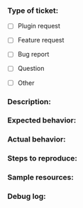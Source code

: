 <!--- Hey, annotations like this one will not be shown in your issue ticket, so you don't have to delete them, just ignore all -->

<!--- Thank you for your support! -->


### Type of ticket:
<!--- Please fill with an `x` one of the checkboxes below (eg. `[x] Plugin request`) -->
<!--- Make sure there are no spaces between the brackets you fill -->

- [ ] Plugin request
- [ ] Feature request
- [ ] Bug report
- [ ] Question
- [ ] Other


### Description:
<!--- Ticket content -->

<!--- WRITE HERE - REQUIRED -->


### Expected behavior:
<!--- Please describe what should happen -->

<!--- WRITE HERE - OPTIONAL -->


### Actual behavior:
<!--- Please describe what actually happens -->

<!--- WRITE HERE - OPTIONAL -->


### Steps to reproduce:
<!--- Please explain what someone needs to do in order to see what's described above -->

<!--- WRITE HERE - OPTIONAL -->


### Sample resources:
<!--- Related download links, screenshots, etc. -->

<!--- WRITE HERE - REQUIRED IF PLUGIN REQUEST -->


### Debug log:
<!--- Please enable `Debug Mode` in webui `General` settings before publish here -->

<!--- WRITE HERE - REQUIRED IF BUG REPORT -->
